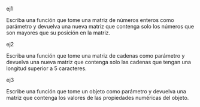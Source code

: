 ej1

Escriba una función que tome una matriz de números enteros como parámetro y devuelva una nueva matriz que contenga solo los números que son mayores que su posición en la matriz.

ej2

Escriba una función que tome una matriz de cadenas como parámetro y devuelva una nueva matriz que contenga solo las cadenas que tengan una longitud superior a 5 caracteres.

ej3

Escribe una función que tome un objeto como parámetro y devuelva una matriz que contenga los valores de las propiedades numéricas del objeto.